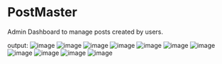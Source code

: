 # PostMaster
Admin Dashboard to manage posts created by users.

output:
![image](https://user-images.githubusercontent.com/117077226/221845826-5f414a61-a18c-411b-aaf4-a84afb70f4b4.png)
![image](https://user-images.githubusercontent.com/117077226/221846189-3a2ea5ad-4a15-44d5-85d6-e0fcd4dd5078.png)
![image](https://user-images.githubusercontent.com/117077226/221846307-81566285-2784-48ae-a2d3-41f4ba5d4758.png)
![image](https://user-images.githubusercontent.com/117077226/221846532-a4c78fdf-9cf5-4698-9498-2e1cfba21984.png)
![image](https://user-images.githubusercontent.com/117077226/221847027-a0248650-eacc-4392-bd43-fb519209b330.png)
![image](https://user-images.githubusercontent.com/117077226/221847167-535cd837-8c1d-4969-9b3f-bce51304746e.png)
![image](https://user-images.githubusercontent.com/117077226/221847610-f20c9f30-435a-4b1c-8795-b5d07d3c573f.png)
![image](https://user-images.githubusercontent.com/117077226/221847786-e3d9642d-41c2-4ace-8ae4-6c1c893c28c7.png)
![image](https://user-images.githubusercontent.com/117077226/221848106-7c9afd23-32f6-4339-b2c8-2d0cb39362a6.png)
![image](https://user-images.githubusercontent.com/117077226/221848510-47302e11-bd66-4abb-b31f-11feacd75b3b.png)
![image](https://user-images.githubusercontent.com/117077226/221848573-ef6ea0fb-c540-416c-b49c-9147368cf8dc.png)

